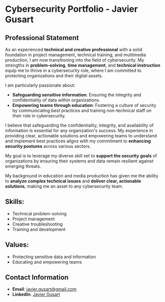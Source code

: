 # Cybersecurity Portfolio - Javier Gusart

## Professional Statement

As an experienced **technical and creative professional** with a solid foundation in project management, technical training, and multimedia production, I am now transitioning into the field of cybersecurity. My strengths in **problem-solving**, **time management**, and **technical instruction** equip me to thrive in a cybersecurity role, where I am committed to protecting organizations and their digital assets.

I am particularly passionate about:
- **Safeguarding sensitive information**: Ensuring the integrity and confidentiality of data within organizations.
- **Empowering teams through education**: Fostering a culture of security by communicating best practices and training non-technical staff on their role in cybersecurity.

I believe that safeguarding the confidentiality, integrity, and availability of information is essential for any organization's success. My experience in providing clear, actionable solutions and empowering teams to understand and implement best practices aligns with my commitment to **enhancing security postures** across various sectors.

My goal is to leverage my diverse skill set to **support the security goals** of organizations by ensuring their systems and data remain resilient against emerging threats.

My background in education and media production has given me the ability to **analyze complex technical issues** and **deliver clear, actionable solutions**, making me an asset to any cybersecurity team.



## Skills:
- Technical problem-solving
- Project management
- Creative troubleshooting
- Training and development

## Values:
- Protecting sensitive data and information
- Educating and empowering teams

## Contact Information
- **Email**: javier.gusart@gmail.com
- **LinkedIn**: [Javier Gusart](https://www.linkedin.com/in/javiergusart)
